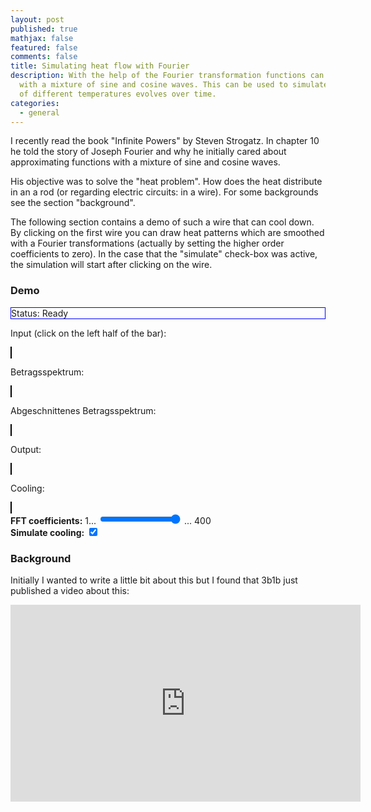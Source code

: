 ```yaml
---
layout: post
published: true
mathjax: false
featured: false
comments: false
title: Simulating heat flow with Fourier
description: With the help of the Fourier transformation functions can be approximated
  with a mixture of sine and cosine waves. This can be used to simulate how a medium
  of different temperatures evolves over time.
categories:
  - general
---
```


I recently read the book "Infinite Powers" by Steven Strogatz. In chapter 10
he told the story of Joseph Fourier and why he initially cared about approximating
functions with a mixture of sine and cosine waves.

His objective was to solve the "heat problem". How does the heat distribute in
an a rod (or regarding electric circuits: in a wire). For some backgrounds see
the section "background".

The following section contains a demo of such a wire that can cool down.
By clicking on the first wire you can draw heat patterns which are smoothed
with a Fourier transformations (actually by setting the higher order coefficients to zero).
In the case that the "simulate" check-box was active, the simulation will start
after clicking on the wire.

### Demo

<p id="status" style="border: solid 1px blue;">Status: Ready</p>

  <p>Input (click on the left half of the bar):</p>
  <canvas id="canvas" width="800" height="15" style="border: 1px solid black; margin: 0; padding: 0;"></canvas>

  <p>Betragsspektrum:</p>
  <canvas id="heatmap" width="401" height="15" style="border: 1px solid black; margin: 0; padding: 0;"></canvas>

  <p>Abgeschnittenes Betragsspektrum:</p>
  <canvas id="heatmap2" width="401" height="15" style="border: 1px solid black; margin: 0; padding: 0;"></canvas>

  <p>Output:</p>
  <canvas id="output" width="400" height="15" style="border: 1px solid black; margin: 0; padding: 0;"></canvas>

  <p>Cooling:</p>
  <canvas id="cooling" width="400" height="15" style="border: 1px solid black; margin: 0; padding: 0;"></canvas>
  <br>
  <b>FFT coefficients:</b>
   1... <input type="range" onchange="limit=parseInt(event.srcElement.value)" min="1" max="400" value="400"> ... 400
   <br>
   <b>Simulate cooling:</b>
   <input type="checkbox" onchange="simulate=event.srcElement.checked" name="subscribe" checked>


   <script src="https://cdnjs.cloudflare.com/ajax/libs/tensorflow/1.2.2/tf.js" integrity="sha256-nmpYdNs3Fhti+a0TX7xkb8SVRzaUgZOfafDbgtvCoGk=" crossorigin="anonymous"></script>

<script type="text/javascript">
    var canvas = document.getElementById("canvas");
    var context = canvas.getContext("2d");
    var width = 800;
    var height = 15;
    var radius = 30;
    var limit = 10;


    var canvas2 = document.getElementById("heatmap");
    var context2 = canvas2.getContext("2d");

    var canvas3 = document.getElementById("heatmap2");
    var context3 = canvas3.getContext("2d");

    var canvas4 = document.getElementById("output");
    var context4 = canvas4.getContext("2d");

    var canvas5 = document.getElementById("cooling");
    var context5 = canvas5.getContext("2d");

    var status_p = document.getElementById("status")

    real_state = null;
    imag_state = null;

    var start = null;
    var max = null;
    var busy = false;
    var simulate = true;
    var fps = 60;
    var animation_durance = 250 * width / fps;  // milliseconds

    function getMousePos(canvas, evt) {
        var rect = canvas.getBoundingClientRect();
        return {
          x: evt.clientX - rect.left,
          y: evt.clientY - rect.top
        };
    }

    function draw(evt) {
        if (busy) return
        busy_on()
        var pos = getMousePos(canvas, evt);

        context.fillStyle = "rgba(0, 0, 0, 0.25)";
        context.fillRect (pos.x-radius/2.0, pos.y-radius/2.0, radius, radius);

        updateMap();
    }

    function heatmapToImage(heatmap, ctx, width_pixels) {
      heatmap = heatmap.map(x => (x-min)/(max-min))

      var image = [];
      for (var n=0; n<height; n++) {
        for (var i=0; i<heatmap.length; i++) {
          image.push(0);
          image.push(0);
          image.push(0);
          image.push(255.0 * heatmap[i]);
        }
      }

      var imgData = new ImageData(new Uint8ClampedArray(image), width_pixels, height)

      ctx.putImageData(imgData, 0, 0);
    }

    function cut_limit(x, idx) {
      if (idx>limit) {
        return 0;
      } else {
        return x;
      }
    }

    function busy_off(){
      busy = false;
      status_p.innerHTML = "Status: Ready";
    }

    function busy_on(){
      busy = true;
      status_p.innerHTML = "Status: Busy";
    }

    function draw_canvas() {
      var timestamp = new Date().getTime()
      if (!start) start = timestamp;
      var progress = timestamp - start;
      var relative_progress = progress / animation_durance;

      context5.globalCompositeOperation = 'destination-over';
      context5.clearRect(0, 0, 400, 15); // clear canvas

      real_state = real_state.map((x, idx, ary) => x - idx/real_state.length * x)
      imag_state = imag_state.map((x, idx, ary) => x - idx/imag_state.length * x)


      const state = tf.complex(tf.tensor1d(real_state), tf.tensor1d(imag_state));

      var output = state.irfft().dataSync();

      heatmapToImage(output.slice(0,400), context5, 400);

      if (progress < animation_durance) {
        setTimeout(draw_canvas, 1000/fps);
      } else {
        start = null;
        busy_off()
      }
    }

    function updateMap() {
        var imageData = context.getImageData(0, 0, 401, height);

        var firstRow = imageData.data.slice(0, width*4);

        var rgba_pixels = firstRow.filter(function(value, index, Arr) {
            return (index+1) % 4 == 0;
        });

        const real = tf.tensor1d(Array.from(rgba_pixels));
        var coeff = real.rfft().dataSync();

        var betrag = [];
        var imag_array = [];
        var real_array = []
        for (var i=0; i<coeff.length - 1; i+=2) {
          betrag.push(Math.sqrt(coeff[i]**2 + coeff[i+1]**2))
          real_array.push(coeff[i])
          imag_array.push(coeff[i+1])
        }

        min = Math.min(...betrag)
        max = Math.max(...betrag)
        heatmapToImage(betrag, context2, 401);

        // ifft
        real_array = real_array.map(cut_limit);
        imag_array = imag_array.map(cut_limit);

        var betrag2 = [];
        for (var i=0; i<real_array.length; i+=1) {
          betrag2.push(Math.sqrt(real_array[i]**2 + imag_array[i]**2))
        }

        min = Math.min(...betrag2)
        max = Math.max(...betrag2)
        heatmapToImage(betrag2, context3, 401);

        // global store
        real_state = real_array.slice();
        imag_state = imag_array.slice();

        const state = tf.complex(tf.tensor1d(real_array), tf.tensor1d(imag_array));

        var output = state.irfft().dataSync();

        min = Math.min(...output)
        max = Math.max(...output)
        heatmapToImage(output.slice(0,400), context4, 400);

        if (simulate) {
          setTimeout(draw_canvas, 1000/60);
        } else {
          busy_off()
        }
    }

    canvas.addEventListener('click', draw);
</script>


### Background

Initially I wanted to write a little bit about this but I found that 3b1b just
published a video about this:

<iframe width="560" height="315" src="https://www.youtube-nocookie.com/embed/ToIXSwZ1pJU" frameborder="0" allow="accelerometer; autoplay; encrypted-media; gyroscope; picture-in-picture" allowfullscreen></iframe>

